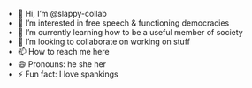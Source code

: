 - 👋 Hi, I’m @slappy-collab
- 👀 I’m interested in free speech & functioning democracies
- 🌱 I’m currently learning how to be a useful member of society
- 💞️ I’m looking to collaborate on working on stuff
- 📫 How to reach me here
- 😄 Pronouns: he she her
- ⚡ Fun fact: I love spankings

<!---
slappy-collab/slappy-collab is a ✨ special ✨ repository because its `README.md` (this file) appears on your GitHub profile.
You can click the Preview link to take a look at your changes.
--->
